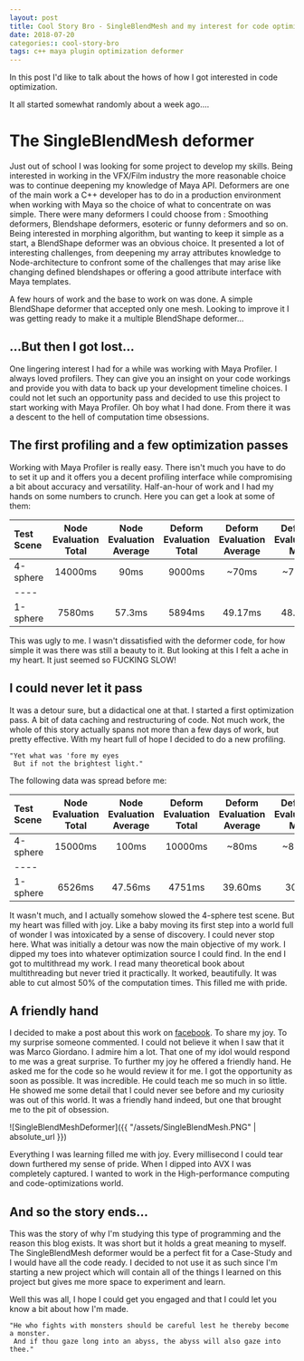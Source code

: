 ```yaml
---
layout: post
title: Cool Story Bro - SingleBlendMesh and my interest for code optimization
date: 2018-07-20
categories:: cool-story-bro
tags: c++ maya plugin optimization deformer
---
```


In this post I'd like to talk about the hows of how I got interested in code optimization.

It all started somewhat randomly about a week ago....

# The SingleBlendMesh deformer

Just out of school I was looking for some project to develop my skills. Being interested in working in the VFX/Film industry the more reasonable
choice was to continue deepening my knowledge of Maya API.
Deformers are one of the main work a C++ developer has to do in a production environment when working with Maya so the choice of what to concentrate on was simple.
There were many deformers I could choose from : Smoothing deformers, Blendshape deformers, esoteric or funny deformers and so on.
Being interested in morphing algorithm, but wanting to keep it simple as a start, a BlendShape deformer was an obvious choice.
It presented a lot of interesting challenges, from deepening my array attributes knowledge to Node-architecture to confront some of the challenges that may arise like changing defined blendshapes or offering a good attribute interface with Maya templates.

A few hours of work and the base to work on was done. A simple BlendShape deformer that accepted only one mesh.
Looking to improve it I was getting ready to make it a multiple BlendShape deformer...
<!--more-->
## ...But then I got lost...

One lingering interest I had for a while was working with Maya Profiler. I always loved profilers. They can give you an insight on your code workings and provide you with data to back up your development timeline choices.
I could not let such an opportunity pass and decided to use this project to start working with Maya Profiler.
Oh boy what I had done. From there it was a descent to the hell of computation time obsessions.

## The first profiling and a few optimization passes

Working with Maya Profiler is really easy. There isn't much you have to do to set it up and it offers you a decent profiling interface while compromising a bit about accuracy and versatility.
Half-an-hour of work and I had my hands on some numbers to crunch. Here you can get a look at some of them:

| Test Scene | Node Evaluation Total | Node Evaluation Average | Deform Evaluation Total | Deform Evaluation Average | Deform Evaluation Min | Deform Evaluation Max :|
|:-----------|:---------------------:|:-----------------------:|:-----------------------:|:-------------------------:|:---------------------:|-----------------------:|
| 4-sphere   | 14000ms               | 90ms                    | 9000ms                  | ~70ms                     | ~70ms                 | ~91ms                  |
|----
| 1-sphere   | 7580ms                | 57.3ms                  | 5894ms                  | 49.17ms                   | 48.2ms                | 51ms                   |


This was ugly to me. I wasn't dissatisfied with the deformer code, for how simple it was there was still a beauty to it. But looking at this I felt a ache in my heart.
It just seemed so FUCKING SLOW!

## I could never let it pass

It was a detour sure, but a didactical one at that. I started a first optimization pass. A bit of data caching and restructuring of code.
Not much work, the whole of this story actually spans not more than a few days of work, but pretty effective. With my heart full of hope I decided to do a new profiling.

    "Yet what was 'fore my eyes
     But if not the brightest light."
     
The following data was spread before me:

| Test Scene | Node Evaluation Total | Node Evaluation Average | Deform Evaluation Total | Deform Evaluation Average | Deform Evaluation Min | Deform Evaluation Max :|
|:-----------|:---------------------:|:-----------------------:|:-----------------------:|:-------------------------:|:---------------------:|-----------------------:|
| 4-sphere   | 15000ms               | 100ms                   | 10000ms                 | ~80ms                     | ~80ms                 | ~94ms                  |
|----
| 1-sphere   | 6526ms                | 47.56ms                 | 4751ms                  | 39.60ms                   | 30ms                  | 42ms                   |

It wasn't much, and I actually somehow slowed the 4-sphere test scene. But my heart was filled with joy. Like a baby moving its first step into a world full of wonder I was intoxicated by a sense of discovery.
I could never stop here. What was initially a detour was now the main objective of my work.
I dipped my toes into whatever optimization source I could find. In the end I got to multithread my work. I read many theoretical book about multithreading but never tried it practically.
It worked, beautifully. It was able to cut almost 50% of the computation times.
This filled me with pride.

## A friendly hand

I decided to make a post about this work on [facebook](https://www.facebook.com/luca.disera.1/posts/491041721333675). To share my joy.
To my surprise someone commented. I could not believe it when I saw that it was Marco Giordano. I admire him a lot. That one of my idol would respond to me was a great surprise.
To further my joy he offered a friendly hand. He asked me for the code so he would review it for me.
I got the opportunity as soon as possible.
It was incredible. He could teach me so much in so little. He showed me some detail that I could never see before and my curiosity was out of this world.
It was a friendly hand indeed, but one that brought me to the pit of obsession.

![SingleBlendMeshDeformer]({{ "/assets/SingleBlendMesh.PNG" | absolute_url }})

Everything I was learning filled me with joy. Every millisecond I could tear down furthered my sense of pride.
When I dipped into AVX I was completely captured.
I wanted to work in the High-performance computing and code-optimizations world.

## And so the story ends...

This was the story of why I'm studying this type of programming and the reason this blog exists. It was short but it holds a great meaning to myself.
The SingleBlendMesh deformer would be a perfect fit for a Case-Study and I would have all the code ready.
I decided to not use it as such since I'm starting a new project which will contain all of the things I learned on this project but gives me more space to experiment and learn.

Well this was all, I hope I could get you engaged and that I could let you know a bit about how I'm made.

    "He who fights with monsters should be careful lest he thereby become a monster.
     And if thou gaze long into an abyss, the abyss will also gaze into thee."
